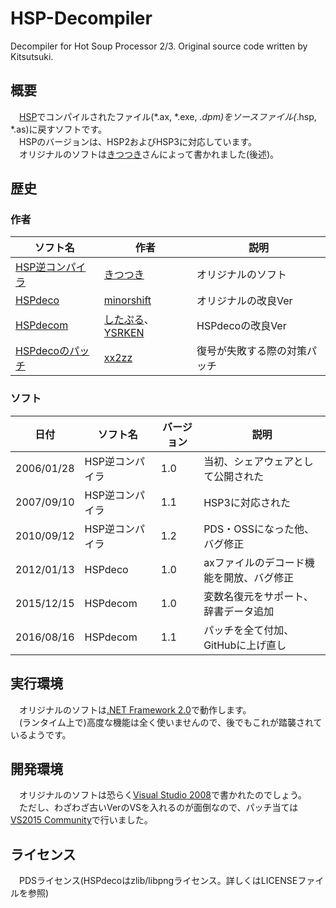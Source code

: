# HSP-Decompiler
Decompiler for Hot Soup Processor 2/3. Original source code written by Kitsutsuki.

## 概要
　[HSP](http://hsp.tv/)でコンパイルされたファイル(*.ax, *.exe, *.dpm)をソースファイル(*.hsp, *.as)に戻すソフトです。  
　HSPのバージョンは、HSP2およびHSP3に対応しています。  
　オリジナルのソフトは[きつつき](http://www.vector.co.jp/vpack/browse/person/an043697.html)さんによって書かれました(後述)。

## 歴史
### 作者
|ソフト名|作者|説明|
|--------|----|----|
|[HSP逆コンパイラ](http://www.vector.co.jp/soft/win95/prog/se390297.html)|[きつつき](http://www.vector.co.jp/vpack/browse/person/an043697.html)|オリジナルのソフト|
|[HSPdeco](https://osdn.jp/projects/hspdeco/)|[minorshift](https://osdn.jp/users/minorshift/)|オリジナルの改良Ver|
|[HSPdecom](http://stpr18.blogspot.jp/2015/10/hspdecohspelona.html)|[したぷる](https://www.blogger.com/profile/00794326060600750840)、[YSRKEN](https://github.com/YSRKEN)|HSPdecoの改良Ver|
|[HSPdecoのパッチ](http://vivibit.net/hspdeco/)|[xx2zz](http://vivibit.net/about/)|復号が失敗する際の対策パッチ|

### ソフト
|日付|ソフト名|バージョン|説明|
|----|--------|----------|----|
|2006/01/28|HSP逆コンパイラ|1.0|当初、シェアウェアとして公開された|
|2007/09/10|HSP逆コンパイラ|1.1|HSP3に対応された|
|2010/09/12|HSP逆コンパイラ|1.2|PDS・OSSになった他、バグ修正|
|2012/01/13|HSPdeco|1.0|axファイルのデコード機能を開放、バグ修正|
|2015/12/15|HSPdecom|1.0|変数名復元をサポート、辞書データ追加|
|2016/08/16|HSPdecom|1.1|パッチを全て付加、GitHubに上げ直し|

## 実行環境
　オリジナルのソフトは[.NET Framework 2.0](https://www.microsoft.com/ja-jp/download/details.aspx?id=1639)で動作します。  
　(ランタイム上で)高度な機能は全く使いませんので、後でもこれが踏襲されているようです。

## 開発環境
　オリジナルのソフトは恐らく[Visual Studio 2008](https://ja.wikipedia.org/wiki/Microsoft_Visual_Studio#Visual_Studio_2008)で書かれたのでしょう。  
　ただし、わざわざ古いVerのVSを入れるのが面倒なので、パッチ当ては[VS2015 Community](https://www.visualstudio.com/ja-jp/products/visual-studio-community-vs.aspx)で行いました。

## ライセンス
　PDSライセンス(HSPdecoはzlib/libpngライセンス。詳しくはLICENSEファイルを参照)
